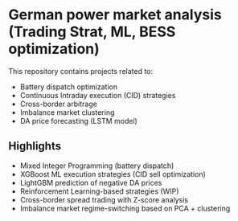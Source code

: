 # German power market analysis (Trading Strat, ML, BESS optimization)

This repository contains projects related to:
- Battery dispatch optimization
- Continuous Intraday execution (CID) strategies
- Cross-border arbitrage
- Imbalance market clustering
- DA price forecasting (LSTM model)

## Highlights
- Mixed Integer Programming (battery dispatch)
- XGBoost ML execution strategies (CID sell optimization)
- LightGBM prediction of negative DA prices
- Reinforcement Learning-based strategies (WIP)
- Cross-border spread trading with Z-score analysis
- Imbalance market regime-switching based on PCA + clustering

